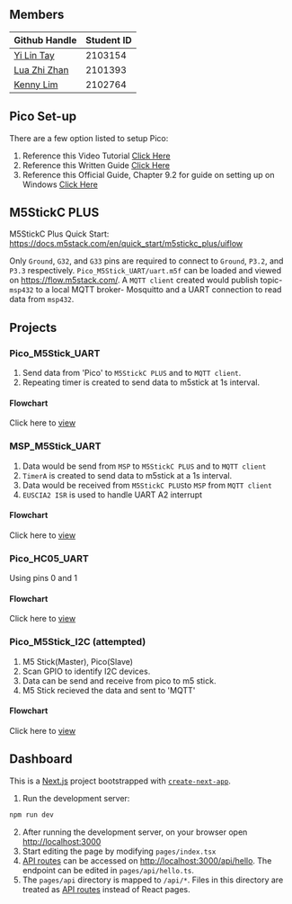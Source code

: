 ## Members

| Github Handle                                             | Student ID |
| --------------------------------------------------------- | ---------- |
| <a href="https://github.com/yilinTay1/">Yi Lin Tay</a>    | 2103154    |
| <a href="https://github.com/luazhizhan/">Lua Zhi Zhan</a> | 2101393    |
| <a href="https://github.com/Kenny-DevTech/">Kenny Lim</a> | 2102764    |

## Pico Set-up

There are a few option listed to setup Pico:

1. Reference this Video Tutorial [Click Here](https://www.youtube.com/watch?v=B5rQSoOmR5w)
2. Reference this Written Guide [Click Here](https://www.digikey.sg/en/maker/projects/raspberry-pi-pico-and-rp2040-cc-part-1-blink-and-vs-code/7102fb8bca95452e9df6150f39ae8422)
3. Reference this Official Guide, Chapter 9.2 for guide on setting up on Windows [Click Here](https://datasheets.raspberrypi.com/pico/getting-started-with-pico.pdf)

## M5StickC PLUS

M5StickC Plus Quick Start: https://docs.m5stack.com/en/quick_start/m5stickc_plus/uiflow

Only `Ground`, `G32`, and `G33` pins are required to connect to `Ground`, `P3.2`, and `P3.3` respectively.
`Pico_M5Stick_UART/uart.m5f` can be loaded and viewed on https://flow.m5stack.com/. A `MQTT client` created would publish topic- `msp432` to a local MQTT broker- Mosquitto and a UART connection to read data from `msp432`.

## Projects

### Pico_M5Stick_UART

1. Send data from 'Pico' to `M5StickC PLUS` and to `MQTT client`.
2. Repeating timer is created to send data to m5stick at 1s interval.

#### Flowchart

Click here to [view](https://viewer.diagrams.net/?tags=%7B%7D&highlight=0000ff&edit=_blank&layers=1&nav=1&title=PICO_M5STICKC_UART#R5V1bc6M4Fv4t%2B%2BAaZ6qSkrjzmGtPqnrS2cRdM%2F1EEYNtZjF4ACf2%2FPoVCGELEVsdAxKZru62EUigo%2B%2FoXDkeqdfLzZfEXS1%2Bjz0%2FHCnA24zUm5GiKMBQ0EfessUtEFgAt8yTwCvbdg3PwT8%2BubBsXQeen1IXZnEcZsGKbpzGUeRPM6rNTZL4jb5sFof0XVfu3GcanqduyLb%2BEXjZArdaOti1%2F%2BYH8wW5MwTlmaVLLi4b0oXrxW97TertSL1O4jjD35abaz%2FMqUfogvvdvXO2erDEjzKeDrfONw%2F4v23nk7uN%2FqrM%2FtJuo3MVj%2FLqhutywuXDZltCAd9DBCkP4yRbxPM4csPbXetVEq8jz89vA9DR7pqvcbxCjRA1%2FuVn2bZcXXedxahpkS3D8iw7lXJ2abxOpv6B5yeQcJO5nx24rpxWPpe9G5SE%2BuLHSz9LtuiCxA%2FdLHilF98tMTSvrtuRGX0pKf0TVIcM1Z%2FRDDKW9GGIcJ6T%2BG0RZP7zyi2I8YZ4jZOAr36S%2BZuDUyZnLR13IZyqlrh928EeEiwv9iBvgI6opA8cmwonNjWpsKk0UN1wlzngopc0%2F1gjqDpBFGTj75dPE%2BceXYNuBa4uv984T5eT27OKansrRa9DD3DWAAVnpQHOlZDpBc7WwOGsccLZkArO2lE4z1dB7KR%2B5szW0TQL4gjDevKn83j%2FgKH95fH%2Bm3P3%2FeHayU9hfBshIsLVS4K%2BzTPcwjPs05FhJWMblZdt7K7YhtxssHxjcPKNLRXfGHxioAB4nCBllxYGN5eTS%2BfqfvKMD58n3x73Dh8vn%2B4nP6QEvGaIlhOwSQIPCfA2J%2BAhlArxNkP2AM1cARjXT%2F9FX4tmUAG9OC6acl4ARcNdeQGoulyWLbBokRDyuikc8k1SekiQh7x2KFSlwjxkLdH6Nh8kfxe7vL%2BZhusUPZGzcCMv9JPxjjHyPT2OnEIiJBs%2B%2FagaN3JfQt%2BrjZYla19K%2BWBYnMxidcYsTaJ5UMyi8jKLLhezsM6ySgfK0YyRnNKKUA5k%2FG3mhqmcmDZt4QKAFb4Dw7TOi2lLLkyzTrYUQXaaFU%2Bw8tEjRHMnC5Z%2Bks%2Bu%2BOTZ3V3Pc2r9nWU6hiB3j1%2BzgztTNwxf3On%2F8NmH71%2B%2F4m%2FVwPj%2F4mIpmcgGoplIaRLmg2Ki1nmj7PoYY1WehKW0mqu78nWTMTAbl91qy1I9xwkrxZp4k0JONKzWV%2FfFD2kKu2Ewj9D3KaJwwY85agPEQZfliWXgeXgx%2FTT4J5dK5XKu8hkVc9SvRvpN42odxFYZZiuHHFXBLX6%2BOQcXwFYVagFIQOTEdSWaEekRz2ZINneygEOPTRBWOx44kyw6wSq%2FD7HMfKO3yDcQEL45lVFq3Kf0xTeQDYIgSY1oooAxPGNl%2BiJevqzTfuS5TctzrKrUBDrs1fWtsAZHlt%2FWCdEG4SBIZWi66VhKdQg2xY971odYr9LUjaZ%2BWNdMx9IqmapVByVR2PepCvqkqiqHljlD6C9Pok3lpDA9rygkgJZFFLJ76Uschwdsq%2FEB0%2B7XrGH77Rntpl5Du%2FAtRJUjP6o9sBOKHge7IhXYyXPTjurCCeEFr%2B95IaYLt3Bb%2BJsMKW5o6yxVN9wRPQjd99hw%2B%2B6IXVMe6rxIVz5aYBIhgqCj2yzWqJXcRenqLl6QZtVd1A7ukq4SpI%2FOxsXCEDfP3%2BsYj6B7RRv7gf7p19H%2Bpdc1%2Bl%2FThLqmZ1QdvrjJNPZKv%2BwUcWd2dmCSonfFeiaT1rArqg27YqWStc%2BNcpi%2FLW6LCu%2B2KJc5TJ67HpJYrbN6HAKxmhQqbV3Ia01w7lfIyxF8aBHNvKl6qlzBCPV4sl6xWY%2BUq%2FyvhGDWddFg1j6beabymmeaXOaZxm7NRMHIiUOtCFFo8hPnaUG2PGsIKqsN1ksqhQfrJDhYUGkreLx31JUefKHHF%2FsgVNvxjarEViNqEj76qKe08o2qdJfufKOaHElQIjhXrqQozeyOc%2B%2FyJJBPwLpam6yrmxrFui2FA9XewoEq64oLZuh4XKoru0RRXWyQwwK0vtKUzdZvjEOzRGxyiILJ9s%2F9gx%2F5YBc6ObzZlIPjo2151N7mqPE64trfHIuul0nibvcuKLeGd5kJglp8zDJAbfHxkO3KRNbtt89SeeRDAivArkVpDLshSNOvFcD6rRM%2FWyfRqMxIlIBqddvJEu7t1%2BWznZTTNhneVzF0yWwn1iPzGqMe%2B1nmY%2FHxKqirtOIiPmClyxewOg3COq%2Bc1BWpIKyzkmuNBKrl5LJrFrrzB3%2BOH0MqUcZAWhHu0dLlCzacCGmFF9JyBRvIc%2F9cDHbUGAGsWGFT4f%2FcOBCDO%2FU2W77byMZ9qvBX8%2FQmZ8iguY83OKK3XsjgY4aXQeJTxLqo1%2Fn5yQ7dWGo66wIRldJ%2BHCsHkd6OT0sjr1YONcVdZ93RVaourgCTOonvejmdSKj5THAKr27SyNea3FtNNYyqxvbrKMhRvqLF%2FZO3noUuV0ELnX1zoEwPmy4q5aAANprWtEK0lGqBIVwpJ3X9Pg%2BseV0lhlxVKwzW4B%2BY3CVQOl3u5lFgrSZ2lVbE7jktV86h2ZcYNj6d%2Fs3NaHIVEjNYBbcM5g6H09rUcBVTqfFEK5ym0Pxb69%2BhuttQ%2FqcI4Y5Lt91ZpSYUmoImOJILdQutAf0es6mzcScIzQudVQy6U3ghUEVsUG1EdE%2Fb2IhicLzQW%2BuK8YccC3kmOQUfq3y37D3HAtMBkspRnXoWCF33OLPRf75jLJGqumnTNDIt0bFg87NZoAavBWrIZYGarCo3MFWdQKkdF5kNa9vJaQoE0UPsvlQGkhAjSNDtybYflGjrXNB14xhnfZ2qTZtdEFr2hb33x6KH7Lhqi80KoqFZAHZrDAwuVEOhM67bsgAMalSic%2FRgarMeQr9YXoAtgQatAyse4i0BimK20uD17tsMMNnwwcC1Dl6%2FhSlXNrvJonpoWkebyeaGRuzTU6WTVZNNfW1TJuup%2BByc1bk%2BYRuMy8Sul2ntWIcw3nMzkTyYQqKcG4JFimnQqrkUIsUaOM5N3rq3Vushpg9mnug1A428GtKpv8dsSmGlM7t2SWOFU%2FYc%2FfsF%2FDJqKkyaX%2FpryVWSeIgQ35i1ApSAt6p0d79OI9ZrC3K7jvbcGsA6YtIWR49%2BEiAS5LpJy3YuWZOh8KsCau%2FRQUUxu%2BdXq8m%2FSPPrlp9fm7rKxb92XTZqoj28EAxcMhIGEhA6OW3T5AxNSJLaz4hz4XXf7c%2BW228rvEiWy0tgDz42YbdZaReJ0lrGT7mupwYnah7rDoMTcvxKiAjOkuutGXv4eUMES61EDSAwT2Olqog%2FzaDkJ0R6YC2FWVEZfTj1VMhGcS8gPUhw1HQkKD3I5vX%2BSJIeBKEhItvHPsn7I1rFBnWaKQ2O076NQ8jQ5d%2FBcLwv%2BsnCcKothOGOF1084L4RzXCKrTHOVPEvzULw6exa3ug3BHKp32hLZpZiYJZthaZ2TFuodZK2A%2Bm0nd7KJhJkNmrj%2FyG6%2BGivPAD%2BnzksagRUHQQr7wZgQtVQh1Lo76w9O%2BytrdqxOPY2U7K9rVF210tl0L%2BCYPz8jyAUTenKjahVJqUt818WmRfreT6NwzjBFTCDKMgCNxw1FcHkLf%2FfUOx%2Fgz%2B2tXr9%2BOHoBxYxs6PF19t5Yipc1nohE0bktbGhMcEHk%2Ff3MjsrPVmx82H2%2BWiFmqGUnKkvjNVhQX50mMQ5x%2Bw0ADSpxe%2Bxl%2Btdt%2F8H)

### MSP_M5Stick_UART

1. Data would be send from `MSP` to `M5StickC PLUS` and to `MQTT client`
2. `TimerA` is created to send data to m5stick at a 1s interval.
3. Data would be received from `M5StickC PLUS`to `MSP` from `MQTT client`
4. `EUSCIA2 ISR` is used to handle UART A2 interrupt

#### Flowchart

Click here to [view](https://viewer.diagrams.net/?tags=%7B%7D&highlight=0000ff&edit=_blank&layers=1&nav=1&title=MSP_M5Stick_UART#R7Vxbc5s4FP41npKd6Q4g8OXRIXbjWd%2FqSzN9YhSQbbYYuUIkdn%2F9SlxMMKxL45vo9CGJOeh69H1H5xzJqQFjvf1E4GY1wDZya6psb2vgoaaqqlxX2R8u2UUSRW7KkWRJHDuWpYKp8wMlBWNp4NjIzxSkGLvU2WSFFvY8ZNGMDBKCX7PFFtjN9rqBS5QTTC3o5qVPjk1XkbSpy6n8ETnLVdKzIsdv1jApHAv8FbTx6xsR6NSAQTCm0af11kAu116il6he93%2Fe7gdGkEfLVFjsRhrdGpPt09fl53qdPo6G64%2F1qJUX6AbxhOPB0l2iAWQzhcSPmNAVXmIPup1Uek9w4NmIdyOzp7RMH%2BMNEypM%2BC%2BidBevLgwoZqIVXbvx2%2FxU4tn5OCAWOjL%2BBBKQLBE9Ui6eFp%2FLmw5iRX1CeI0o2bECBLmQOi%2FZxYcxhpb7cqma2YdY07%2BgdSWn9SmbAc2r3nUZzrmKX1cORdMNDJXxyrhWUoEviFC0PTrl5G1Tj6okTAUxbl9T2CsJlldvIF%2BXL6SlRsWxqZbEJhAKm2pO608PM7NtrpjlnDlrRKS7vVberERWz5eHaz2LVrUAraB%2BTbQ2K45WUBKtmlBoBQVar7ts%2FPe288I%2BLmmolDpccwh6zz7%2F03WhvzKoa%2FqIPkGHMuNLkdTtt6eP5n17%2BA%2BDCBuNrEZAj5pjo8u2eGonyjk6GRsD3r6BCfrCnCLmjPTRC3IlLv9ijCYd5aTmjSlv%2FcEYGQxOiCC7S9D3AHnWTmKvmNzsTjqf552h8dVUtWNdnWItoOssPfbZCgdxEfMBypqP1qXMR6vi5kMraT50ocyHVsZ8fBr3RpwHbX%2BMiLNZIQJdFukELuoGnkUd7PW8TUDHjieFRcejycwcg5Df7yRejTtaf0TVEkWL3xtyRNUa3LgnkggL8eOkN2hPvpqD0cO83zG786Ex642GlzKe57eVWr2krWxeylYq%2BfipWsZSL2kskySIINZSf4%2BzNW8za%2Bh4Do1MptSZT42e2VaZEzTtRLzYV4l%2BBywUNrC3cJa%2F6ryEIn8DvQwW6t8DnmO5f4bWt2W46h8t7GLmSbT5jNnQHOhGDcQlkybDsSMPPruoaPQHw4s6zg5GNCo3MlTWWwVU1vUrRk1K0Q5cJSonFP05lwVLQcnvIXOPe%2BAk2NCYFVMXoc3I6%2Fmks3WodFKwcdj2%2FlnqDWfmrK2Y8knth8kLs236NLQvAW9emvUGnYnJ2k6tUSwy52O%2BRx%2BSXCg2axk2N5SSG%2FPl2Fy0Q1SKzWVzdopYSbtk3H%2FY%2FNuwuanenM1VT2kqZXOaSkMsNuezmod0GkCfCpOKzwK3pTZuDFy1yBpWCriNksBVxQoQlfyRHQ%2FmJshCrG%2F7AVJY0%2B%2Flmv7Aoz7%2BXpYFRLAi3%2Fw0Sa16XKSWjYtUsTwpNX8jYkbYpyLl9%2BEzcmvHzyo4CB0Luu34xdqx7WhtkO%2F84KY8Xp0Ndjwazka%2F5wQpUv5RqMQ3YOIma%2Ft7J%2BVp8FH%2BGygg5nBpdcfNjfn407aUerYGXix8RHPLsx%2FECStWGMlmnEVmQZhSVFlS7vK2ZoXXz4F%2FFTujNFtZQ1N4yUIpMDQXO3dS874GPzxcYor74wHY%2Bx1TuEBCuhuK2ri1sQZFCKyUsS7tb7TEMtZ5f%2BMFsxos7OMBptmbfH6EHrO3ROLyAvJfGbt6gsEEvNrNsVt1XzmB5M%2BvWSliYbfoxL%2FMwbC1goQrhvkJ%2FLLpG186PcDgFsng2DIUhVv4%2FcHGCRmXWuEhqE%2BJBank709ykp50w2M%2FJJUInHo5pKWq35yW%2BSPO8DBqTJiXtSg6RPOF2JwPNQnKHhZfTpNVv%2BIMyl6tAWLdrQH5EDbenEP0MvAKtz2ngb84%2B3PVk7Cg7GUHIFYSFrzrtgOrEHg%2BC%2FWRnW7V1vm3XWu%2F6YfbAokybDzBdvSKgkibbo5st991taoHcqBsIAfECuS0vLsjeNYtgcpZsm6qfpAYSr4hdGISLqmxK6x%2FuZScBn5T2miqWLTJu1hd6PpC8wackTdKQ83yBpxGm4R9rWsRBeQTWM6CPUvJ%2Fh5u8R9qKvhw48y1oh98Y6Jgs75u5hq8K4GS2MfEfYIUO5JPCcXfpNxZ5WFOI7zRn6QzTrq%2BUuzVlRMlWC2awnDe75932Oe%2BU1vuQPjopdpnIvg125xrqxVdtL2ua1uU5%2F0pTOPsXjExJGbDfZqGOX%2FdHVzktu4qtWgaOMxd6RdbNPaYfvM%2F2k3Sf6AAOv8B)

### Pico_HC05_UART

Using pins 0 and 1


#### Flowchart

Click here to [view](https://viewer.diagrams.net/?tags=%7B%7D&highlight=0000ff&edit=_blank&layers=1&nav=1&title=Pico_HC05_UART#R7V3dcts2E32WXmiqXNhDAPy9tGWnzTRN%2FNnutLni0BQlsaFElaJiu0%2F%2FgT%2BgRAKUoFjiUmgymUSEKBIEzy72LHYXAzKav%2FySeMvZ7%2FE4iAZYG78MyM0AY2xYNv0va3ktWhAxtKJlmoTjsm3T8BD%2BG5SN7LR1OA5WtRPTOI7ScFlv9OPFIvDTWpuXJPFz%2FbRJHNXvuvSmAdfw4HsR3%2FpnOE5nRavNniJr%2FzUIpzN2Z6SV38w9dnLZsJp54%2Fh5q4ncDsgoieO0%2BDR%2FGQVRNnpsXIrfvW%2F5tupYEixSmR%2BMH%2F%2F%2B89vTv8bL63yJXBvf2qF9gUy9uM43L1qXj1x2N31lY5DE68U4yC6jDcj18yxMg4el52ffPtPXTttm6TyiR4h%2BnIRRNIqjOKHHi3hBT7ou7xAkafDS2nlUDQkFUxDPgzR5paewH%2BgMECWQDHxpFA3Pm9eCEHsvs%2B13UmHOK8Ewra6%2FGS%2F6oRyyQ4ZPMHhmRO97%2FUQ%2FTLMPd6EfX%2Fw60gz3IViMw8WUnUFvWJ3EDTkdqXT%2FWHtROF3Qzz4dxSA50kib9YG2NX6YdcEo66caYwmABmMqs%2BVhnKSzeBovvOh203pdh%2FDmnI9xvCwH8%2B8gTV9LBeSt07g%2B1MU9sxvtHlfar3id%2BMGOByr7n3rJNEh3nEfE7ykJIi8Nv9X7cfRRx9yoP9AOp%2FzQRxFVxcF%2BrB4DmlYdmogIsIkF2DRPhU1TNWwSSWwakNgk3KivKTTdcBGmwz%2Bu7h%2FdD7SNXlq7vvrjxr2%2Ferx9J9KxB01rx4CvVodvpTK34FtBtRP4sjlVHfwakvh1IPFrtFoN4%2FDbxiQwvXkGwsXTKvtvugxjdxWk7mS98NMwXhRQf%2FzLvfvwqYD7L3cfPrvv%2F%2Fg0crOvCsxXtkb90vvuNsjUKNfU0of77%2BpDz6SxMhLhpJGfc89cGh1JaUQtr6obcUT8fPKFUk7R0H%2F0nijB3W2DZ6gMKYG8Kr%2BYh%2BNx8WaCVfiv95RfL3s3yzhcpPnDGNcD42YXrEt2W%2F54UHHK7ZeyA1OtQnChXVKUOzVBYKRGevDLq99lj7O5tNm4KKlfIJ5MqCLh3l3Vxe9%2FnQ73NqkyoeOGtWGarIN3vOaZxfOn9aojE9aojYsu0DoICbSOczKt085hd8wPucG1XKerusFFT%2FtnHRc%2F0H6ld4%2BL9uyknwbGaLE54QTTk1zTKgqCpTtfDekMoPV4giJ6XS51k3d4dDxBWapNUEiXnaFM0BmK94HAs3HL6RsbR%2B2Gdbs7zn2cUUROZ1SZ9dwzZ0l45pwuPXOIn2rPXR%2BYsvrABtUHIr%2FTcTndD175vVKK%2B%2BblwSIL77zF1JYU062FNggxtbmBz%2B3mHOlxMvca7sqbq8cr9%2FrD40Nx%2BPD4%2BW7r8O7q%2FsPjl154MpsYh%2FedYJ7DnznG2RDvx3gLxe9onYifih4pyxYO%2Ftl5T3DLEtyW98QsgfdGb0lDoJiL%2BPTeEnbjfrpLLKdv7hIs4hjnrWiwrKLRQRUNFgw8Z28WQuXT4aXqZPTq50AuhxnE2%2BRHsf%2FVTXOA0Ln%2FMZyXPWLfDcEcYZuuUSZ8YMd6ZoAYAi7csQHC23rnrhdkfWPYAtULvG9sHK%2BfcsEPXgJ%2FnfHJGrqHG7hfbMvlu1xM3tN%2FRx8%2Fj357cO9u792H21EfAW860IAnvOFw7oC3ZAEPGj1AeDqvjsVNWgh7eXlqcBOz9Dq%2B0eKuFr5eG8ent7mJemRVVnQIKFklvPH%2B3otWqsjOXraKLOYnOe5aP66LUmeChPkFyYq8cnM%2FM4BLe1ZDl1q%2FyK0lmNO7JbdEh9BDdLiS17%2B2D75kF7s02OHNS3nx4ui14nPH01%2BykUqw%2Bot1czcHZrEZft27%2FPPVz2BUU67pcBrag07XfQ3X2d9e9%2FeInKiXrgHHrjMly8GcVsWiZXLbOJHUEinPlT%2FzkkwDZeEFxjXCzEqAiJBaJnR6nwzzvjTiukYF3AfkKm82xtshX6OGPICJbkt4WvZAYH0qB%2FUEQ9kz34QDvuJN2uMjBIFA94EfhN8OzMw7ESvIrKNVYShll16lSfw1aKRTnijD0tDqVrwovEiUXklO9haVCy8i0jQZNLyI8LQKPtwQGU2WSQQJwJ3GG%2BrKBdYQ2cAaHTSwhvCLLat0HMZ5CqDrRdGwF2EySDfqkMU6dAi3rpzrkRkb%2ByELSt1ZN%2FcnrWKdpSX0Db7EINDwVS76Qsey8AWNvmDdPDji%2BEd48YmFUjfA5xTl0oJ02dAHHTQtSOdDH4plGdddL9YrOpj0pn669rIr5d9rVfzxk7ceJ14a9LpgQhPrhgXtWTCUM%2Fl12ZQXHZST6kKXDp%2BTmmF79uxOovi5Du1JsdBbfewnwk3wQDZDPYYgS2oNWIagarYIB3ILHuTK8QhDlkcYoDyCdVNGjU%2FCSewGi8xfPhbo8n5i27YsaGwrZ44bsua4AWqOG23meIHd%2B%2F9VVngF5vy4Msy1vOF9eYJW%2FeSqbEF5Sx9R78BrdOUWiwxZw9wANcyN9rXWgx01YfJPrvmDFz9ar2jX3Zm3GEdBMtyIUKb%2F44WbzxLJywm8RVUnajMPu3WRE3c%2B7iGkgWcKmMpxZkOWUZigy2TGDkaRobxAeDNGJs8l6J2V1ag1gzVwVCvHk03ZlTQTlCcLKpark%2F9i7o3hJzrjUG8M2m9W%2FcP1C5wuap%2FhTBS1j4DL8xmNuoWICBRNt0H5Jk%2BZ0%2By2bkR1hEuRltKHW%2FUk4sFqZFUhgqCXp0zlMnNN2SrHJmhmrsk72b7F9Bfb9vtQIO9dY9axGpjF0LaFxWvIc4esbOSjCZpba%2FFGnTq2hbU7tzazLRy2CHHk%2FMBGuajOLI0d%2BYFF9NXKTQJvnI0lY0HvYC0QrBFyWc8LxKLCmiz4tbbRDT5VCovF2yDnrpBkM%2F6slvfV0RzKuzXXVLTsvGyLPxvU4jrog1Q5f%2F0wB5tTK3GgrUFLuZU%2FNsT7kQy68mepXCjOatkPZzO1WtVWeG%2BcS1kR7spY7WoyZTjbXt6abM%2Bkz0mY9nsmNURkvuOZVDk2asmuzlqgbNTiZ1KF9E%2FLEuBW6Q8d12WB7fD2veqoYgh6VwrIVm4dSVp0bNB1JJunUQqVzbF3TyMZLbb1ulf4zMvmWIJAlXwmrwhFzil0o3cTuCnYA6XrCVwUXsWFGkwib%2FopmBboYCQNHRiskDetlt6i9g5YjYAnz%2F86zbXZhV9kg2dxQlk%2BWehFxQWqagI7C8P4s0ZAQ3HLejd6FudAqWQjcNqxBBsCd8stbeWWhG3ZJWEbg05QPKlXx7azdy8JU9NOYwr9SKYdm%2FnqTLNLS085kiQvSKAhrDZPklSy9PazJOQ0ROm8LT2bX0gM8tepFQafwEwpLJXeWX62qNpHt5afjWUsP1kjC8z627VlY1b7bQsPn9bzJyrG2b6NxigZtO3dKGMvdvGEQqNbO0PbVq%2BrC9uEzimxpYK8zx76d%2FEqPD70geHEx7do4DFZjijAZX%2BBNvejlwYL%2F%2FU%2FXaiNToV1b5Qo90YTvM2TFWpzlHPMspqhe811B3RNlXWzV4XasG039A14oTZHOceMI7ty4IDySYf3NPexUBu2G2HL8IXaHOXiVBzZfEYHNJ%2FR4U3dvhdq4%2BALX6jNUS4J3ZHN%2BUMa6GKtI%2FKd%2FqjU1gOphK%2FU5iiXJI80Wcc60jCkWFYdVbVYGwd3%2BGJtSFOOmJYolsI7KDWtOqpWwTYO5fAF25CmHLstsSuFclB%2BW3VUuaJtHNDhi7YhTTlOXMJXCuigrLjqqCqF2zh8wxduQ5pypLlErQy%2BEShrrjqqfvE2DvnwxduQph4xRdLEFMESU8QT0x8F3PojnT0o4IZYl1QST2kejVpyO7sST55Hn2cRN4rs3hVxQ0g97oxkqwMhBMudEc%2Bd1YnaL5G1K9j4%2FCu5VVjrYSk3bNv1MKkelHIrJe48arkRrRk3CF%2FLDSEFiYJsaSyEYF1AiHdP9LGeG6kWnnpTzw1hBQ1oac8OhvXsIKmACD%2BK%2Fa95VaVVFkH5GM43KQT5d0PoIPZND4PFeH%2F%2FziAynZNU3ANJ7QchyEF4lSTx86AROy4jvRIy%2BVafk9gSJabjXDpbf%2BpJXHrzvRVqprzI5tXRB%2Fdet04rDfb221paHUgs1GYDheKSx7V%2BsWhN5Ly1Opb2Wr4ZQW%2BU0x1FpHta2pGYBDeyGkUWdcdZjQirZ1KzJ5BAMaxJzTp6nuUduflbt8EJIu5HjAA10b579pbV0p3P3qT%2BbcPN1DKXv9lGKIT4bG0EnjQr5OTEu%2BteZmUvzWYVkeLwuAUVOqsojYQbGJ75bCnN5PW3VnA8juRaZk1yD%2F7BiURdsHOuQqLetjluJeq6xvYjP261%2BAvmd%2BxCunUYY4F2%2B6%2Fy9%2FnBl%2ByAcoXy8OZl%2B8ub1%2FIISAkcxXVwsBIwSB0WZrkBV6sSaP4AMavzxFqAN0AVKqGE2rYP3ixrahqL031r%2FbGGItAbhuEJ9QAWRAP2uda1wLVgwte6RmwrYiB1iuDUKZH2o8GoUx03tKOt15Tj%2Fh90pE4J7%2BeTCAz8UX71xPrGturaportgvP8EPW88YTIahECG6RIlPZykJY4uY3Ng7l9D49iATUDuxoXOKEBpIvU7n9GmBxQYWLV%2FxRlEPr%2Bbehs6zjy0yAQ3fkRCO8KOoe6qwIa4Rg9oBE2hO7pBY2QjuXuCY1AGtrtlgHjEaJ1QfUqmP4o3gvPjOr4dmwMvjEFMhTkRk5nqvGN3EgUX6Oe5lGydjIfS16ZOXDCbKrHzXQsK8wGMDfDvGG%2FIxq7d%2FAV7SXdMXx1WGsecI1Vl870IbApEwavYRRy5%2Bm7t4HRLpHFMHpUb95Fw0fY4YZKyFAvAekAaWpJxe1qzuCd433cblHg%2FLEs0aZ6Xbt%2FTH7OPXfsGtLkxWx5aR1h11Q6ps1sYYZbG4I19to4zkzAspi7UPw8%2B9xSPj%2F1VvUgosM7nk3RrLk3%2BGAcr5%2FyRKTgJfDXWRXrGj8YFt%2B%2FG26Iw8VgK%2B30Xc6u32%2BdOfr4efTbg3t3e%2B8%2B3I4O9AdIFEw6YhN3LNfPZULlYzLcciqUzoNbNoT0buVgxRl8R%2FE4KHwXA2xc6lnTKqCKYMx7HQp%2FRe1d9Lj%2BEzHMhiAYotAKS0DZTle2wpRIqjlooE60M1JVo5SVoBa5XpHuCAYPGWZl6xwwgPQwiTOYbZQ2fdjZ7xSe2Rn%2FBw%3D%3D)

### Pico_M5Stick_I2C (attempted)

1. M5 Stick(Master), Pico(Slave)
2. Scan GPIO to identify I2C devices.
3. Data can be send and receive from pico to m5 stick.
4. M5 Stick recieved the data and sent to 'MQTT'

#### Flowchart

Click here to [view](https://viewer.diagrams.net/?tags=%7B%7D&highlight=0000ff&edit=_blank&layers=1&nav=1&title=Pico_I2C.drawio#R5Vptb5s6FP41SN2VOvGe8DEvbVep66pl29X9hBxwiDeDmTF52a%2BfHQyEAAlVm5f2SpUKB9vHfvw8Pj5HUYxRuLqjIJ5%2FJj7Eiq76K8UYK7qumbquiD%2FVX2cWR1czQ0CRLxuVhgn6A6Uxb5YiHyaVhowQzFBcNXokiqDHKjZAKVlWm80IrnqNQQBrhokHcN36L%2FLZPLP2LbW0f4IomOeeNVV%2BCUHeWBqSOfDJcstk3CjGiBLCsqdwNYJYgJfjkvW7bflaTIzCiHXpYA7Wn35%2Fte%2BgNUuG488%2FvHgJr%2BUoC4BTuWA5WbbOEYA%2BB0S%2BEsrmJCARwDeldUhJGvlQuFH5W9nmgZCYGzVu%2FAkZW8vdBSkj3DRnIZZfM5%2FCUevapCkhKfXgngXJ%2BTNAA8j2tDOLHeDUhSSEjK55PwoxYGhRnQeQHAqKdiXM%2FEEi%2FQzU9RrqEz5hVoceY85zAfFyjhicxGCz9iWXWhOAC0gZXO2HsL7kvENP8lQKVTPk%2B7KkvZZzeb5FeVs9EkrGe%2BOm2ZGb9jm5aTagboNQEC6aJuJfwnxEXBQh5gKMrz4UIG1tTBX2E7BXrbJXN%2BvsLZh6EvZqdZG%2FcfraHemrtWzVafhrN%2FEX8%2FkOfbTgj4F4DGLJ4Kun%2B9EXd3xzO%2Fj%2B8M2910fuZDxwn%2B4fM1ZnHfk8tvo2DLerEEWckzXTPqejh0NOL0xghnVugfXem76crvpSm3fqNPrq12D%2Fj9%2FPm5B%2FAFOeDFTQAhgFEX%2F2ODiQcoPgJOK37YH8ECLfzzYGJugPmG7GE1sTExSxzVqsoWKNC%2BTlvV%2B2VIrb9gGytzOqVQHX6kdOcaeigvz%2B3Bl6OfqTWE05tL0zqFEdgMxmCWS1nSum%2BIIg5fxvRdQ%2Fp4gKlpa4P5LziahBLG26OiiijFL7VGQ4Zv9VZKNVQ1L%2FVKqpi4bHX46Trl4xmsIP9WA9J%2BE0TU6Ux1kVVHr9hjxOawjUztFuwnWyI91zl5RD4VKwdKeYeL9QFFxxM2872jAjcH3AQPamXUSOYexkyD2n99HqdgmyrGNh25SuvekDXMurfAdPcOOcJ3g%2Bzf15xm4WsEkB%2BKnkztLIY4hErflHRvy7p%2Fsv7u33x5H49KKUpIvnLAlp97yT0HSfycaUxCCqENP%2BnYra53AKvF%2FBhoLXHsGER7SBQJ8nSgjgbADZspK%2BxSnGbhrvQbBLUnZcUwFRtvhzAVLJLs8OyskAvrAU2qmGD9NuyKD7DcGjqLq%2B%2FiHWVCx529HD6Bo9rLNGj6baduvJOaWHmF3rKi5Ym1JTeaXaVHDUf7In9UVHuhhdxJIEgwV0Q%2BLDLT%2FiCpw9qStTf27Q6rjgC6uG2XqDlpsugubRpPzuymGa1VHKLQnniZRsPUfJz64Zpzzh7btsOyOyhlqeu79qeXrLgSoc8EZiOarTO%2Bjr0tXpnF2d9aophSyl4v6nXiJkjnY8yPhr%2BauHrCZT%2FnbEuPkL)

## Dashboard

This is a [Next.js](https://nextjs.org/) project bootstrapped with [`create-next-app`](https://github.com/vercel/next.js/tree/canary/packages/create-next-app).

1. Run the development server:

```bash
npm run dev
```

2. After running the development server, on your browser open [http://localhost:3000](http://localhost:3000)
3. Start editing the page by modifying `pages/index.tsx`
4. [API routes](https://nextjs.org/docs/api-routes/introduction) can be accessed on [http://localhost:3000/api/hello](http://localhost:3000/api/hello). The endpoint can be edited in `pages/api/hello.ts`.
5. The `pages/api` directory is mapped to `/api/*`. Files in this directory are treated as [API routes](https://nextjs.org/docs/api-routes/introduction) instead of React pages.
